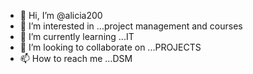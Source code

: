 - 👋 Hi, I’m @alicia200
- 👀 I’m interested in ...project management and courses
- 🌱 I’m currently learning ...IT
- 💞️ I’m looking to collaborate on ...PROJECTS
- 📫 How to reach me ...DSM

<!---
alicia200/alicia200 is a ✨ special ✨ repository because its `README.md` (this file) appears on your GitHub profile.
You can click the Preview link to take a look at your changes.
--->
